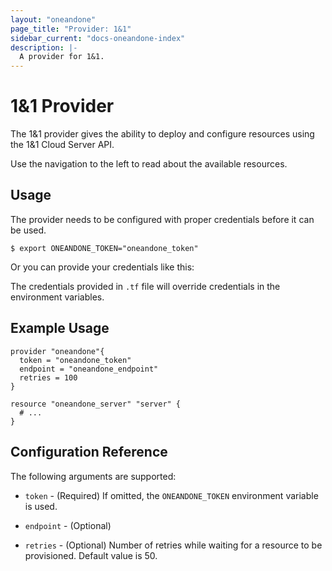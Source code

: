 ```yaml
---
layout: "oneandone"
page_title: "Provider: 1&1"
sidebar_current: "docs-oneandone-index"
description: |-
  A provider for 1&1.
---
```


# 1&1 Provider

The 1&1 provider gives the ability to deploy and configure resources using the 1&1 Cloud Server API.

Use the navigation to the left to read about the available resources.


## Usage

The provider needs to be configured with proper credentials before it can be used.


```text
$ export ONEANDONE_TOKEN="oneandone_token"
```

Or you can provide your credentials like this:


The credentials provided in `.tf` file will override credentials in the environment variables.

## Example Usage


```hcl
provider "oneandone"{
  token = "oneandone_token"
  endpoint = "oneandone_endpoint"
  retries = 100
}

resource "oneandone_server" "server" {
  # ...
}
```


## Configuration Reference

The following arguments are supported:

* `token` - (Required) If omitted, the `ONEANDONE_TOKEN` environment variable is used.

* `endpoint` - (Optional)

* `retries` - (Optional) Number of retries while waiting for a resource to be provisioned. Default value is 50.

